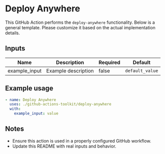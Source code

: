# Deploy Anywhere

This GitHub Action performs the `deploy-anywhere` functionality. Below is a general template. Please customize it based on the actual implementation details.

## Inputs

| Name | Description | Required | Default |
|------|-------------|----------|---------|
| example_input | Example description | false | `default_value` |

## Example usage

```yaml
- name: Deploy Anywhere
  uses: ./github-actions-toolkit/deploy-anywhere
  with:
    example_input: value
```

## Notes

- Ensure this action is used in a properly configured GitHub workflow.
- Update this README with real inputs and behavior.
